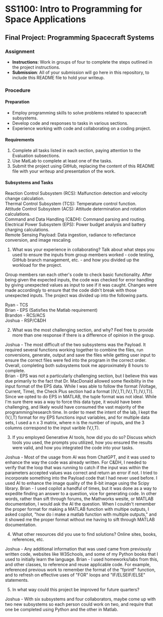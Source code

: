 # SS1100: Intro to Programming for Space Applications
## Final Project: Programming Spacecraft Systems

### Assignment
- **Instructions**: Work in groups of four to complete the steps outlined in the project instructions.
- **Submission**: All of your submission will go here in this repository, to include this README file to hold your writeup.

### Procedure
#### Preparation
- Employ programming skills to solve problems related to spacecraft subsystems.
- Develop code and responses to tasks in various sections.
- Experience working with code and collaborating on a coding project.

#### Requirements
1. Complete all tasks listed in each section, paying attention to the Evaluation subsections.
2. Use MatLab to complete at least one of the tasks.
3. Submit the project using GitHub, replacing the content of this README file with your writeup and presentation of the work.

#### Subsystems and Tasks
Reaction Control Subsystem (RCS): Malfunction detection and velocity change calculation.\
Thermal Control Subsystem (TCS): Temperature control function.\
Attitude Control Subsystem (ACS): Attitude determination and rotation calculations.\
Command and Data Handling (C&DH): Command parsing and routing.\
Electrical Power Subsystem (EPS): Power budget analysis and battery charging calculations.\
Remote Sensing Payload: Data ingestion, radiance to reflectance conversion, and image rescaling.


1. What was your experience in collaborating? Talk about what steps you used to ensure the
inputs from group members worked - code testing, GitHub branch management, etc. - and
how you divided up the workload for the project.

Group members ran each other's code to check basic functionality. After being given the expected inputs, the code was checked for error handling by giving unexpected values as input to see if it was caught. Changes were made accordingly to ensure that the code didn't break with those unexpected inputs. The project was divided up into the following parts.

Ryan - TCS\
Brian - EPS (Satisfies the Matlab requirement)\
Brandon - RCS/ACS\
Joshua - RSP/C&DH


2. What was the most challenging section, and why? Feel free to provide more than one response
if there is a difference of opinion in the group.

Joshua - The most difficult of the two subsystems was the Payload. It required several functions working together to combine the files, run conversions, generate, output and save the files while getting user input to ensure the correct files were fed into the program in the correct order. Overall, completing both subsystems took me approximately 8 hours to complete.\
Brian - EPS was not a particularly challenging section, but I believe this was due primarily to the fact that Dr. MacDonald allowed some flexibility in the input format of the EPS data.  While I was able to follow the format (Voltage, Current, Time), the Check Plus section had a format [(V,I,T),(V,I,T),(V,I,T)].  Since we opted to do EPS in MATLAB, the tuple format was not ideal.  While I'm sure there was a way to force this data type, it would have been challenging, and likely would have consumed the vast majority of the programming/research time.  In order to meet the intent of the lab, I kept the (V,I,T) format for my EPS functions input variables, and for multiple data sets, I used a n x 3 matrix, where n is the number of inputs, and the 3 columns correspond to the input varible (V,I,T).


3. If you employed Generative AI tools, how did you do so? Discuss which tools you used, the
prompts you utilized, how you ensured the results were valid, and how you integrated the code
into your tasks.

Joshua - Most of the usage from AI was from ChatGPT, and it was used to enhance the way the code was already written. For C&DH, I needed to verify that the loop that was running to catch if the input was within the parameters accepted values was correct and return an error if not. I tried to incorporate something into the Payload code that I had never used before. I used AI to enhance the image quality of the 8-bit image using the Scipy library.
Brian - I used copilot a handful of times, but it was done as a way to expedite finding an answer to a question, vice for generating code.  In other words, rather than sift through forums, the Mathworks wesite, or MATLAB documentation, I would ask the AI the question.  When I couldn't remember the proper format for making a MATLAB function with multipe outputs, I asked copilot, "how do i make a matlab function with multiple outputs," and it showed me the proper format without me having to sift through MATLAB documentation.


4. What other resources did you use to find solutions? Online sites, books, references, etc.

Joshua - Any additional information that was used came from previously written code, websites like W3Schools, and some of my Python books that I used to initially learn the language.
Brian - I used homeworks/labs from this, and other classes, to reference and reuse applicable code.  For example, referenced previous work to remember the format of the "fprintf" function, and to refresh on effective uses of "FOR" loops and "IF/ELSEIF/ELSE" statements.


5. In what way could this project be improved for future quarters?

  Joshua - With six subsystems and four collaborators, maybe come up with two new subsystems so each person could work on two, and require that one be completed using Python and the other in Matlab.
















